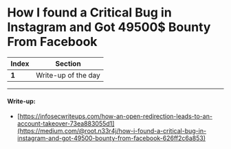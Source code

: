 # How I found a Critical Bug in Instagram and Got 49500$ Bounty From Facebook

Index | Section
--- | ---
**1** | Write-up of the day

___


#### Write-up: 

* [https://infosecwriteups.com/how-an-open-redirection-leads-to-an-account-takeover-73ea883055d1](https://medium.com/@root.n33r4j/how-i-found-a-critical-bug-in-instagram-and-got-49500-bounty-from-facebook-626ff2c6a853)
